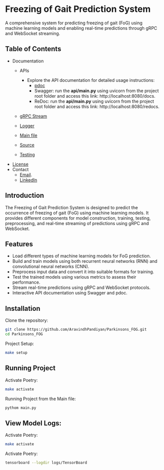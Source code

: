 # Freezing of Gait Prediction System

A comprehensive system for predicting freezing of gait (FoG) using machine learning models and enabling real-time predictions through gRPC and WebSocket streaming.

## Table of Contents

- Documentation
  - APIs
    - Explore the API documentation for detailed usage instructions:
      - [pdoc](docs/api/index.md)
      - Swagger: run the **api/main.py** using uvicorn from the project root folder and access this link: http://localhost:8080/docs.
      - ReDoc: run the **api/main.py** using uvicorn from the project root folder and access this link: http://localhost:8080/redocs.
  
  - [gRPC Stream](docs/grpc_stream/index.md)
  - [Logger](docs/logger_config.md)
  - [Main file](docs/main.md)
  - [Source](docs/src/index.md)
  - [Testing](docs/tests/index.md)
- [License](LICENSE)
- Contact
  - [Email](mailto:aravindh.p201.741@gmail.com).
  - [LinkedIn](https://www.linkedin.com/in/aravindh-pandiyan-80b983145)

## Introduction

The Freezing of Gait Prediction System is designed to predict the occurrence of freezing of gait (FoG) using machine learning models. It provides different components for model construction, training, testing, preprocessing, and real-time streaming of predictions using gRPC and WebSocket.

## Features

- Load different types of machine learning models for FoG prediction.
- Build and train models using both recurrent neural networks (RNN) and convolutional neural networks (CNN).
- Preprocess input data and convert it into suitable formats for training.
- Test the trained models using various metrics to assess their performance.
- Stream real-time predictions using gRPC and WebSocket protocols.
- Interactive API documentation using Swagger and pdoc.

## Installation

Clone the repository:

   ```bash
   git clone https://github.com/AravindhPandiyan/Parkinsons_FOG.git
   cd Parkinsons_FOG
   ```

Project Setup:

   ```bash
   make setup
   ```

## Running Project


Activate Poetry:

   ```bash
   make activate
   ```

Running Project from the Main file:

   ```bash
   pythom main.py
   ```

## View Model Logs:

Activate Poetry:

   ```bash
   make activate
   ```

Activate Poetry:

   ```bash
   tensorboard --logdir logs/TensorBoard
   ```
